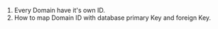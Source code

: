 
1. Every Domain have it's own ID.
2. How to map Domain ID with database primary Key and foreign Key.